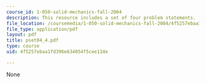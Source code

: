 ```yaml
---
course_id: 1-050-solid-mechanics-fall-2004
description: This resource includes a set of four problem statements.
file_location: /coursemedia/1-050-solid-mechanics-fall-2004/4f5257ebaa1fd396e634054f5cee114e_pset04_4.pdf
file_type: application/pdf
layout: pdf
title: pset04_4.pdf
type: course
uid: 4f5257ebaa1fd396e634054f5cee114e

---
```

None